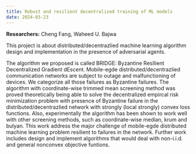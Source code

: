 ```yaml
---
title: Robust and resilient decentralized training of ML models
date: 2024-03-23
---
```


**Researchers:** Cheng Fang, Waheed U. Bajwa

This project is about distributed/decentrazlied machine learning algorithm design and implementation in the presence of adversarial agents. 

<!-- more -->

The algorithm we proposed is called BRIDGE: Byzantine ResIlient Decentralized Gradient dEscent. Mobile-egde distributed/decentrazlied communication networks are subject to outage and malfunctioning of devices. We categorize all those failures as Byzantine failures. The algorithm with coordinate-wise trimmed mean screening method was proved theoretically being able to solve the decentralized empircal risk minimization problem with presence of Byzantine failure in the distributed/decentrazlied network with strongly (local strongly) convex loss functions. Also, experimentally the algorithm has been shown to work well with other screening methods, such as coordinate-wise median, krum and bulyan. This work address the major challenge of mobile-egde distributed machine learning problem resilient to failures in the network. Further work includes design and implement algorithms that would deal with non-i.i.d. and general nonconvex objective funtions.

